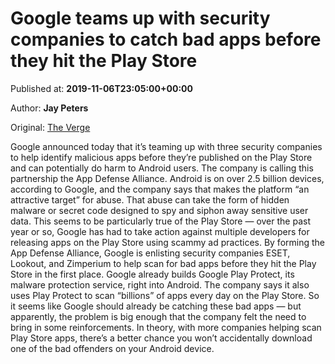 
# Google teams up with security companies to catch bad apps before they hit the Play Store

Published at: **2019-11-06T23:05:00+00:00**

Author: **Jay Peters**

Original: [The Verge](https://www.theverge.com/2019/11/6/20952333/google-android-app-defense-alliance-eset-lookout-zimperium-bad-apps-play-store)

Google announced today that it’s teaming up with three security companies to help identify malicious apps before they’re published on the Play Store and can potentially do harm to Android users. The company is calling this partnership the App Defense Alliance.
Android is on over 2.5 billion devices, according to Google, and the company says that makes the platform “an attractive target” for abuse. That abuse can take the form of hidden malware or secret code designed to spy and siphon away sensitive user data. This seems to be particularly true of the Play Store — over the past year or so, Google has had to take action against multiple developers for releasing apps on the Play Store using scammy ad practices. By forming the App Defense Alliance, Google is enlisting security companies ESET, Lookout, and Zimperium to help scan for bad apps before they hit the Play Store in the first place.
Google already builds Google Play Protect, its malware protection service, right into Android. The company says it also uses Play Protect to scan “billions” of apps every day on the Play Store. So it seems like Google should already be catching these bad apps — but apparently, the problem is big enough that the company felt the need to bring in some reinforcements. In theory, with more companies helping scan Play Store apps, there’s a better chance you won’t accidentally download one of the bad offenders on your Android device.
